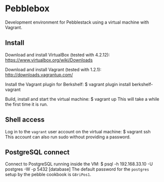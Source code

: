 # Pebblebox

Development environment for Pebblestack using a virtual machine with Vagrant.

## Install

Download and install VirtualBox (tested with 4.2.12):
https://www.virtualbox.org/wiki/Downloads

Download and install Vagrant (tested with 1.2.1):
http://downloads.vagrantup.com/

Install the Vagrant plugin for Berkshelf:
    $ vagrant plugin install berkshelf-vagrant

Build, install and start the virtual machine:
    $ vagrant up
This will take a while the first time it is run.

## Shell access
Log in to the `vagrant` user account on the virtual machine:
    $ vagrant ssh
This account can also run sudo without providing a password.

## PostgreSQL connect
Connect to PostgreSQL running inside the VM:
    $ psql -h 192.168.33.10 -U postgres -W -p 5432 [database]
The default password for the `postgres` setup by the pebble cookbook is `G8riPos1`.
